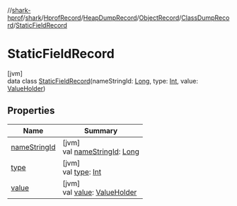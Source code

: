 //[shark-hprof](../../../../../../../index.md)/[shark](../../../../../index.md)/[HprofRecord](../../../../index.md)/[HeapDumpRecord](../../../index.md)/[ObjectRecord](../../index.md)/[ClassDumpRecord](../index.md)/[StaticFieldRecord](index.md)

# StaticFieldRecord

[jvm]\
data class [StaticFieldRecord](index.md)(nameStringId: [Long](https://kotlinlang.org/api/latest/jvm/stdlib/kotlin/-long/index.html), type: [Int](https://kotlinlang.org/api/latest/jvm/stdlib/kotlin/-int/index.html), value: [ValueHolder](../../../../../-value-holder/index.md))

## Properties

| Name | Summary |
|---|---|
| [nameStringId](name-string-id.md) | [jvm]<br>val [nameStringId](name-string-id.md): [Long](https://kotlinlang.org/api/latest/jvm/stdlib/kotlin/-long/index.html) |
| [type](type.md) | [jvm]<br>val [type](type.md): [Int](https://kotlinlang.org/api/latest/jvm/stdlib/kotlin/-int/index.html) |
| [value](value.md) | [jvm]<br>val [value](value.md): [ValueHolder](../../../../../-value-holder/index.md) |
